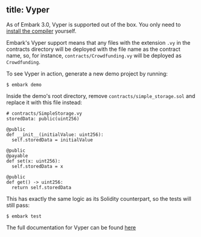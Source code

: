 title: Vyper
---

As of Embark 3.0, Vyper is supported out of the box. You only need to [install the compiler](https://vyper.readthedocs.io/en/latest/installing-vyper.html) yourself.

Embark's Vyper support means that any files with the extension `.vy` in the contracts directory will be deployed with the file name as the contract name, so, for instance, `contracts/Crowdfunding.vy` will be deployed as `Crowdfunding`.

To see Vyper in action, generate a new demo project by running:

<pre><code class="shell">$ embark demo</code></pre>

Inside the demo's root directory, remove `contracts/simple_storage.sol` and replace it with this file instead:

<pre><code class="python"># contracts/SimpleStorage.vy
storedData: public(uint256)

@public
def __init__(initialValue: uint256):
  self.storedData = initialValue

@public
@payable
def set(x: uint256):
  self.storedData = x

@public
def get() -> uint256:
  return self.storedData
</code></pre>

This has exactly the same logic as its Solidity counterpart, so the tests will still pass:

<pre><code class="shell">$ embark test</code></pre>

The full documentation for Vyper can be found [here](https://vyper.readthedocs.io/en/latest/vyper-by-example.html)

